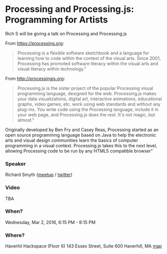 # Processing and Processing.js: Programming for Artists

Rich S will be giving a talk on Processing and Processing.js

From https://processing.org:

> Processing is a flexible software sketchbook and a language for learning how to code within the context of the visual arts. Since 2001, Processing has promoted software literacy within the visual arts and visual literacy within technology." 

From http://processingjs.org:

> Processing.js is the sister project of the popular Processing visual programming language, designed for the web. Processing.js makes your data visualizations, digital art, interactive animations, educational graphs, video games, etc. work using web standards and without any plug-ins. You write code using the Processing language, include it in your web page, and Processing.js does the rest. It's not magic, but almost." 

Originally developed by Ben Fry and Casey Reas, Processing started as an open source programming language based on Java to help the electronic arts and visual design communities learn the basics of computer programming in a visual context. Processing.js takes this to the next level, allowing Processing code to be run by any HTML5 compatible browser" 

### Speaker

Richard Smyth ([meetup][meetup] / [twitter][twitter])

### Video

TBA

### When?

Wednesday, Mar 2, 2016, 6:15 PM - 8:15 PM

### Where?

Haverhil Hackspace (Floor 6)
143 Essex Street, Suite 600 Haverhill, MA
[map][map]

[meetup]:  http://www.meetup.com/HaverhillHackers/members/4871140/
[twitter]: https://twitter.com/rsmyth
[map]:     https://www.google.com/maps/place/143+Essex+St+%23600,+Haverhill,+MA+01832
